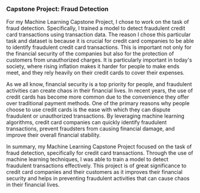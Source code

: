 ### Capstone Project: Fraud Detection

For my Machine Learning Capstone Project, I chose to work on the task of fraud detection. Specifically, I trained a model to detect fraudulent credit card transactions using transaction data. The reason I chose this particular task and dataset is because it is crucial for credit card companies to be able to identify fraudulent credit card transactions. This is important not only for the financial security of the companies but also for the protection of customers from unauthorized charges. It is particularly important in today's society, where rising inflation makes it harder for people to make ends meet, and they rely heavily on their credit cards to cover their expenses.

As we all know, financial security is a top priority for people, and fraudulent activities can create chaos in their financial lives. In recent years, the use of credit cards has become more common due to the convenience they offer over traditional payment methods. One of the primary reasons why people choose to use credit cards is the ease with which they can dispute fraudulent or unauthorized transactions. By leveraging machine learning algorithms, credit card companies can quickly identify fraudulent transactions, prevent fraudsters from causing financial damage, and improve their overall financial stability.

In summary, my Machine Learning Capstone Project focused on the task of fraud detection, specifically for credit card transactions. Through the use of machine learning techniques, I was able to train a model to detect fraudulent transactions effectively. This project is of great significance to credit card companies and their customers as it improves their financial security and helps in preventing fraudulent activities that can cause chaos in their financial lives.
